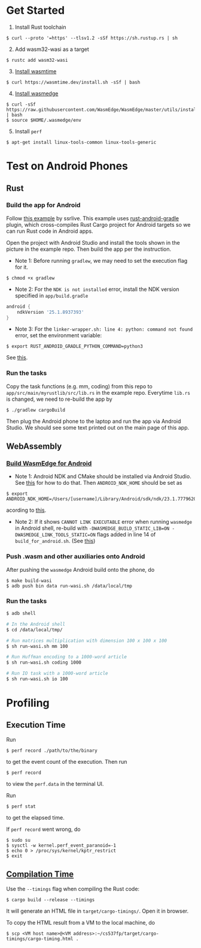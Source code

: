# Get Started
1. Install Rust toolchain
```
$ curl --proto '=https' --tlsv1.2 -sSf https://sh.rustup.rs | sh
```
2. Add wasm32-wasi as a target

```
$ rustc add wasm32-wasi
```

3. [Install wasmtime](https://docs.wasmtime.dev/cli-install.html)
```
$ curl https://wasmtime.dev/install.sh -sSf | bash
```

4. [Install wasmedge](https://wasmedge.org/docs/start/install)
```
$ curl -sSf https://raw.githubusercontent.com/WasmEdge/WasmEdge/master/utils/install.sh | bash
$ source $HOME/.wasmedge/env
```

5. Install `perf`
```
$ apt-get install linux-tools-common linux-tools-generic
```

# Test on Android Phones
## Rust
### Build the app for Android
Follow [this example](https://github.com/ssrlive/rust_on_android) by ssrlive. This example uses [rust-android-gradle](https://github.com/mozilla/rust-android-gradle) plugin, which cross-compiles Rust Cargo project for Android targets so we can run Rust code in Android apps.

Open the project with Android Studio and install the tools shown in the picture in the example repo. Then build the app per the instruction.

- Note 1: Before running `gradlew`, we may need to set the execution flag for it.
```
$ chmod +x gradlew
```

- Note 2: For the `NDK is not installed` error, install the NDK version specified in `app/build.gradle`
```gradle
android {
    ndkVersion '25.1.8937393'
}
```

- Note 3: For the `linker-wrapper.sh: line 4: python: command not found` error, set the environment variable:
```
$ export RUST_ANDROID_GRADLE_PYTHON_COMMAND=python3
```
See [this](https://github.com/mozilla/rust-android-gradle#:~:text=RUST_ANDROID_GRADLE_PYTHON_COMMAND).

### Run the tasks
Copy the task functions (e.g. mm, coding) from this repo to `app/src/main/myrustlib/src/lib.rs` in the example repo. Everytime `lib.rs` is changed, we need to re-build the app by
```
$ ./gradlew cargoBuild
```
Then plug the Android phone to the laptop and run the app via Android Studio. We should see some text printed out on the main page of this app.

## WebAssembly
### [Build WasmEdge for Android](https://wasmedge.org/docs/contribute/source/os/android/build/)
- Note 1: Android NDK and CMake should be installed via Android Studio. See [this](https://developer.android.com/studio/projects/install-ndk#specific-version) for how to do that. Then `ANDROID_NDK_HOME` should be set as
```
$ export ANDROID_NDK_HOME=/Users/[username]/Library/Android/sdk/ndk/23.1.7779620
```

acording to [this](https://stackoverflow.com/questions/56228822/ndk-does-not-contain-any-platforms).

- Note 2: If it shows `CANNOT LINK EXECUTABLE` error when running `wasmedge` in Android shell, re-build with `-DWASMEDGE_BUILD_STATIC_LIB=ON -DWASMEDGE_LINK_TOOLS_STATIC=ON` flags added in line 14 of `build_for_android.sh`. (See [this](https://github.com/WasmEdge/WasmEdge/issues/2639#issuecomment-1703035777))


### Push .wasm and other auxiliaries onto Android
After pushing the `wasmedge` Android build onto the phone, do
```
$ make build-wasi
$ adb push bin data run-wasi.sh /data/local/tmp
```

### Run the tasks

```sh
$ adb shell

# In the Android shell
$ cd /data/local/tmp/

# Run matrices multiplication with dimension 100 x 100 x 100
$ sh run-wasi.sh mm 100

# Run Huffman encoding to a 1000-word article
$ sh run-wasi.sh coding 1000

# Run IO task with a 1000-word article
$ sh run-wasi.sh io 100
```

# Profiling
## Execution Time
Run
```
$ perf record ./path/to/the/binary
```
to get the event count of the execution. Then run
```
$ perf record
```
to view the `perf.data` in the terminal UI.

Run
```
$ perf stat
```
to get the elapsed time.


If `perf record` went wrong, do

```
$ sudo su
$ sysctl -w kernel.perf_event_paranoid=-1
$ echo 0 > /proc/sys/kernel/kptr_restrict
$ exit
```

## [Compilation Time](https://doc.rust-lang.org/nightly/cargo/reference/timings.html)
Use the `--timings` flag when compiling the Rust code:
```
$ cargo build --release --timings
```
It will generate an HTML file in `target/cargo-timings/`. Open it in browser.

To copy the HTML result from a VM to the local machine, do
```
$ scp <VM host name>@<VM address>:~/cs537fp/target/cargo-timings/cargo-timing.html .
```
